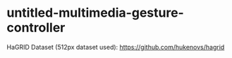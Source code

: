 # untitled-multimedia-gesture-controller

HaGRID Dataset (512px dataset used): https://github.com/hukenovs/hagrid
